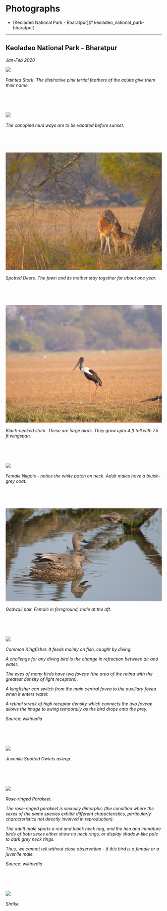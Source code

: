 # Photographs

- [Keoladeo National Park - Bharatpur](# keoladeo_national_park-bharatpur)

---

## Keoladeo National Park - Bharatpur

*Jan-Feb 2020*


![](photographs/bharatpur/bharartpur-1.jpg)

*Painted Stork. The distinctive pink tertial feathers of the adults give them their name.*

\
&nbsp;
\
&nbsp;

![](photographs/bharatpur/bharartpur-2.jpg)

*The canopied mud ways are to be vacated before sunset.*

\
&nbsp;
\
&nbsp;

![](photographs/bharatpur/bharartpur-3.jpg)

*Spotted Deers. The fawn and its mother stay together for about one year.*

\
&nbsp;
\
&nbsp;

![](photographs/bharatpur/bharartpur-4.jpg)

*Black-necked stork. These are large birds. They grow upto 4 ft tall with 7.5 ft wingspan.*

\
&nbsp;
\
&nbsp;

![](photographs/bharatpur/bharartpur-5.jpg)

*Female Nilgais - notice the white patch on neck. Adult males have a bluish-grey coat.*

\
&nbsp;
\
&nbsp;

![](photographs/bharatpur/bharartpur-6.jpg)

*Gadwall pair. Female in foreground, male at the aft.*

\
&nbsp;
\
&nbsp;

![](photographs/bharatpur/bharartpur-7.jpg)

*Common Kingfisher.  It feeds mainly on fish, caught by diving.*

*A challenge for any diving bird is the change in refraction between air and water.*

*The eyes of many birds have two foveae (the area of the retina with the greatest density of light receptors).*

*A kingfisher can switch from the main central fovea to the auxiliary fovea when it enters water.*

*A retinal streak of high receptor density which connects the two foveae allows the image to swing temporally as the bird drops onto the prey.*

*Source: wikipedia*



\
&nbsp;
\
&nbsp;
 
![](photographs/bharatpur/bharartpur-8.jpg)

*Juvenile Spotted Owlets asleep.*

\
&nbsp;
\
&nbsp;

![](photographs/bharatpur/bharartpur-9.jpg)

*Rose-ringed Parakeet.*

*The rose-ringed parakeet is sexually dimorphic (the condition where the sexes of the same species exhibit different characteristics, particularly characteristics not directly involved in reproduction).*

*The adult male sports a red and black neck ring, and the hen and immature birds of both sexes either show no neck rings, or display shadow-like pale to dark grey neck rings.*

*Thus, we cannot tell without close observation - if this bird is a female or a juvenile male.*

*Source: wikipedia*

\
&nbsp;
\
&nbsp;

![](photographs/bharatpur/bharartpur-10.jpg)

*Shrike.*

\
&nbsp;
\
&nbsp;

